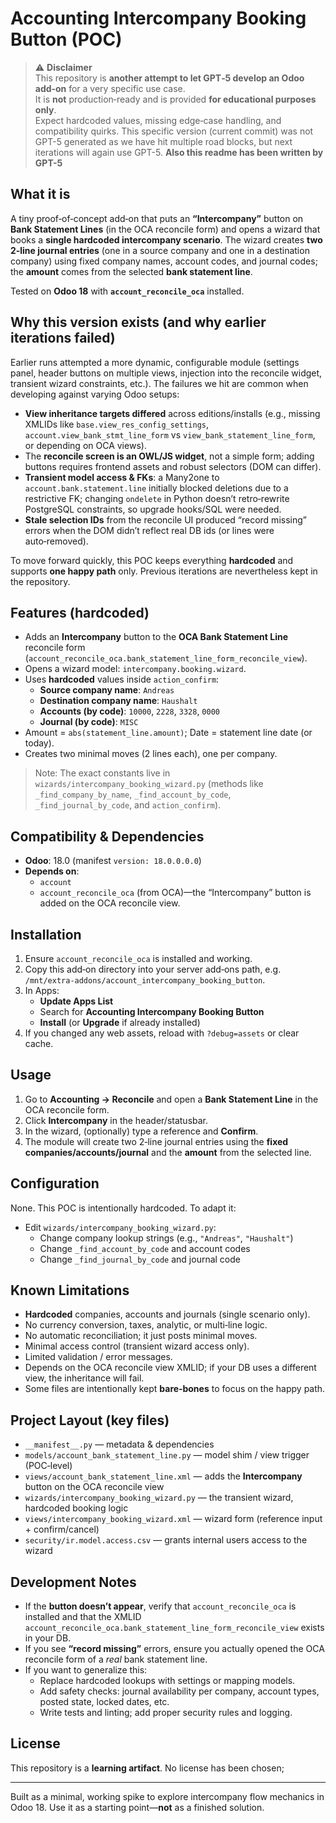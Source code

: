 # Accounting Intercompany Booking Button (POC)

> ⚠️ **Disclaimer**  
> This repository is **another attempt to let GPT‑5 develop an Odoo add‑on** for a very specific use case.  
> It is **not** production‑ready and is provided **for educational purposes only**.  
> Expect hardcoded values, missing edge‑case handling, and compatibility quirks.
> This specific version (current commit) was not GPT-5 generated as we have hit multiple road blocks, but next iterations will again use GPT-5.
> **Also this readme has been written by GPT-5**

## What it is

A tiny proof‑of‑concept add‑on that puts an **“Intercompany”** button on **Bank Statement Lines** (in the OCA reconcile form) and opens a wizard that books a **single hardcoded intercompany scenario**. The wizard creates **two 2‑line journal entries** (one in a source company and one in a destination company) using fixed company names, account codes, and journal codes; the **amount** comes from the selected **bank statement line**.

Tested on **Odoo 18** with **`account_reconcile_oca`** installed.

## Why this version exists (and why earlier iterations failed)

Earlier runs attempted a more dynamic, configurable module (settings panel, header buttons on multiple views, injection into the reconcile widget, transient wizard constraints, etc.). The failures we hit are common when developing against varying Odoo setups:

- **View inheritance targets differed** across editions/installs (e.g., missing XMLIDs like `base.view_res_config_settings`, `account.view_bank_stmt_line_form` vs `view_bank_statement_line_form`, or depending on OCA views).  
- The **reconcile screen is an OWL/JS widget**, not a simple form; adding buttons requires frontend assets and robust selectors (DOM can differ).  
- **Transient model access & FKs**: a Many2one to `account.bank.statement.line` initially blocked deletions due to a restrictive FK; changing `ondelete` in Python doesn’t retro‑rewrite PostgreSQL constraints, so upgrade hooks/SQL were needed.  
- **Stale selection IDs** from the reconcile UI produced “record missing” errors when the DOM didn’t reflect real DB ids (or lines were auto‑removed).

To move forward quickly, this POC keeps everything **hardcoded** and supports **one happy path** only. Previous iterations are nevertheless kept in the repository.

## Features (hardcoded)

- Adds an **Intercompany** button to the **OCA Bank Statement Line** reconcile form (`account_reconcile_oca.bank_statement_line_form_reconcile_view`).
- Opens a wizard model: `intercompany.booking.wizard`.
- Uses **hardcoded** values inside `action_confirm`:
  - **Source company name**: `Andreas`
  - **Destination company name**: `Haushalt`
  - **Accounts (by code)**: `10000`, `2228`, `3328`, `0000`
  - **Journal (by code)**: `MISC`
- Amount = `abs(statement_line.amount)`; Date = statement line date (or today).
- Creates two minimal moves (2 lines each), one per company.

> Note: The exact constants live in `wizards/intercompany_booking_wizard.py` (methods like `_find_company_by_name`, `_find_account_by_code`, `_find_journal_by_code`, and `action_confirm`).

## Compatibility & Dependencies

- **Odoo**: 18.0 (manifest `version: 18.0.0.0.0`)
- **Depends on**:
  - `account`
  - `account_reconcile_oca` (from OCA)—the “Intercompany” button is added on the OCA reconcile view.

## Installation

1. Ensure `account_reconcile_oca` is installed and working.
2. Copy this add‑on directory into your server add‑ons path, e.g. `/mnt/extra-addons/account_intercompany_booking_button`.
3. In Apps:
   - **Update Apps List**
   - Search for **Accounting Intercompany Booking Button**
   - **Install** (or **Upgrade** if already installed)
4. If you changed any web assets, reload with `?debug=assets` or clear cache.

## Usage

1. Go to **Accounting → Reconcile** and open a **Bank Statement Line** in the OCA reconcile form.
2. Click **Intercompany** in the header/statusbar.
3. In the wizard, (optionally) type a reference and **Confirm**.
4. The module will create two 2‑line journal entries using the **fixed companies/accounts/journal** and the **amount** from the selected line.

## Configuration

None. This POC is intentionally hardcoded. To adapt it:
- Edit `wizards/intercompany_booking_wizard.py`:
  - Change company lookup strings (e.g., `"Andreas"`, `"Haushalt"`)
  - Change `_find_account_by_code` and account codes
  - Change `_find_journal_by_code` and journal code

## Known Limitations

- **Hardcoded** companies, accounts and journals (single scenario only).
- No currency conversion, taxes, analytic, or multi‑line logic.
- No automatic reconciliation; it just posts minimal moves.
- Minimal access control (transient wizard access only).
- Limited validation / error messages.
- Depends on the OCA reconcile view XMLID; if your DB uses a different view, the inheritance will fail.
- Some files are intentionally kept **bare‑bones** to focus on the happy path.

## Project Layout (key files)

- `__manifest__.py` — metadata & dependencies  
- `models/account_bank_statement_line.py` — model shim / view trigger (POC‑level)  
- `views/account_bank_statement_line.xml` — adds the **Intercompany** button on the OCA reconcile view  
- `wizards/intercompany_booking_wizard.py` — the transient wizard, hardcoded booking logic  
- `views/intercompany_booking_wizard.xml` — wizard form (reference input + confirm/cancel)  
- `security/ir.model.access.csv` — grants internal users access to the wizard

## Development Notes

- If the **button doesn’t appear**, verify that `account_reconcile_oca` is installed and that the XMLID
  `account_reconcile_oca.bank_statement_line_form_reconcile_view` exists in your DB.
- If you see **“record missing”** errors, ensure you actually opened the OCA reconcile form of a *real* bank statement line.
- If you want to generalize this:
  - Replace hardcoded lookups with settings or mapping models.
  - Add safety checks: journal availability per company, account types, posted state, locked dates, etc.
  - Write tests and linting; add proper security rules and logging.

## License

This repository is a **learning artifact**. No license has been chosen;

---

Built as a minimal, working spike to explore intercompany flow mechanics in Odoo 18. Use it as a starting point—**not** as a finished solution.
